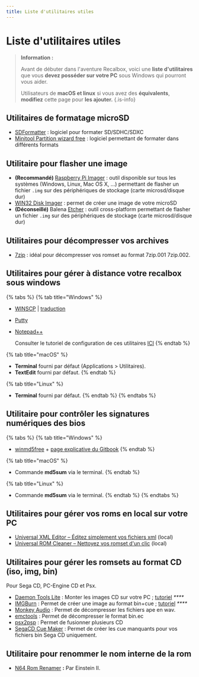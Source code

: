 ```yaml
---
title: Liste d'utilitaires utiles
---
```


# Liste d'utilitaires utiles


>**Information :**
>
>Avant de débuter dans l'aventure Recalbox, voici une **liste d'utilitaires** que vous **devez posséder sur votre PC** sous Windows qui pourront vous aider.
>
>Utilisateurs de **macOS et linux** si vous avez des **équivalents**, **modifiez** cette page pour **les ajouter.**
{.is-info}

## Utilitaires de formatage microSD <a id="utilitaires-de-formatage-microsd"></a>

* ​[SDFormatter](https://www.sdcard.org/downloads/formatter_4/) : logiciel pour formater SD/SDHC/SDXC 
* ​[Minitool Partition wizard free](http://www.partitionwizard.com/free-partition-manager.html) : logiciel permettant de formater dans différents formats

## Utilitaire pour flasher une image 

* **\(Recommandé\)** [Raspberry Pi Imager](https://www.raspberrypi.org/software/) : outil disponible sur tous les systèmes \(Windows, Linux, Mac OS X, ...\) permettant de flasher un fichier `.img` sur des périphériques de stockage \(carte microsd/disque dur\)
* ​[WIN32 Disk Imager](https://sourceforge.net/projects/win32diskimager/) : permet de créer une image de votre microSD
* **\(Déconseillé\)** Balena ​[Etcher](https://etcher.io/) : outil cross-platform permettant de flasher un fichier `.img` sur des périphériques de stockage \(carte microsd/disque dur\)

## Utilitaires pour décompresser vos archives <a id="utilitaires-pour-decompresser-vos-archives"></a>

* ​[7zip](http://www.7-zip.org/download.html) : idéal pour décompresser vos romset au format 7zip.001 7zip.002.

## Utilitaires pour gérer à distance votre recalbox sous windows <a id="utilitaires-pour-gerer-a-distance-votre-recalbox-sous-windows"></a>

{% tabs %}
{% tab title="Windows" %}
* ​[WINSCP](http://winscp.net/) \| [traduction](http://winscp.net/eng/translations.php) 
* ​[Putty](https://www.chiark.greenend.org.uk/~sgtatham/putty/latest.html) 
* ​[Notepad++](https://notepad-plus-plus.org/downloads/)

  Consulter le tutoriel de configuration de ces utilitaires [ICI](/fr/tutoriels/systeme/acces/acces-reseau-via-winscp)
{% endtab %}

{% tab title="macOS" %}
* **Terminal** fourni par défaut \(Applications &gt; Utilitaires\).
* **TextEdit** fourni par défaut.
{% endtab %}

{% tab title="Linux" %}
* **Terminal** fourni par défaut.
{% endtab %}
{% endtabs %}

## Utilitaire pour contrôler les signatures numériques des bios <a id="utilitaire-pour-controler-les-signatures-numeriques-des-bios"></a>

{% tabs %}
{% tab title="Windows" %}
* ​[winmd5free](http://www.winmd5.com/download/winmd5free.zip) + [page explicative du Gitbook](/fr/tutoriels/utilitaires/gestion-des-roms/verifier-lempreinte-md5-dune-rom-ou-bios)
{% endtab %}

{% tab title="macOS" %}
* Commande **md5sum** via le terminal.
{% endtab %}

{% tab title="Linux" %}
* Commande **md5sum** via le terminal.
{% endtab %}
{% endtabs %}

## Utilitaires pour gérer vos roms en local sur votre PC <a id="utilitaires-pour-gerer-vos-roms-en-local-sur-votre-pc"></a>

* ​[Universal XML Editor – Éditez simplement vos fichiers xml](https://github.com/Universal-Rom-Tools/Universal-XML-Editor/releases) \(local\) 
* ​[Universal ROM Cleaner – Nettoyez vos romset d'un clic](https://forum.recalbox.com/topic/2344/soft-universal-rom-cleaner-nettoyez-vos-romset-d-une-main-clean-your-romset-with-one-hand) \(local\)

## Utilitaires pour gérer les romsets au format CD \(iso, img, bin\) <a id="utilitaires-pour-gerer-les-romsets-au-format-cd-iso-img-bin"></a>

Pour Sega CD, PC-Engine CD et Psx.

* ​[Daemon Tools Lite](https://www.daemon-tools.cc/fra/products/dtLite) : Monter les images CD sur votre PC ; [tutoriel](/fr/tutoriels/jeux/consoles/playstation-1/convertir-iso+cue+-track-wav-bin-en-bin+cue) _****_
* [​IMGBurn](https://www.imgburn.com/) : Permet de créer une image au format bin+cue ; [tutoriel](/fr/tutoriels/jeux/consoles/playstation-1/convertir-iso+cue+-track-wav-bin-en-bin+cue) _****_
* [Monkey Audio](http://www.monkeysaudio.com/download.html) : Permet de décompresser les fichiers ape en wav. 
* ​[emctools](https://app.box.com/s/l8x54nof3k53myk6yueaz2d1p02x8d5t) : Permet de décompresser le format bin.ec 
* [psx2psp](https://github.com/recalbox/recalbox-os/wiki/Gestion-multidisc-PSX) : Permet de fusionner plusieurs CD 
* ​[SegaCD Cue Maker](http://www.racketboy.com/downloads/SegaCueMaker.zip) : Permet de créer les cue manquants pour vos fichiers bin Sega CD uniquement.

## Utilitaire pour renommer le nom interne de la rom

* [N64 Rom Renamer](https://www.romhacking.net/utilities/791/) **:** Par Einstein II.

